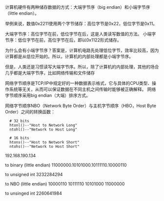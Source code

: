 
计算机硬件有两种储存数据的方式：大端字节序（big endian）和小端字节序（little endian）。

举例来说，数值0x2211使用两个字节储存：高位字节是0x22，低位字节是0x11。

大端字节序：高位字节在前，低位字节在后，这是人类读写数值的方法。
小端字节序：低位字节在前，高位字节在后，即以0x1122形式储存。


为什么会有小端字节序？答案是，计算机电路先处理低位字节，效率比较高，因为计算都是从低位开始的。所以，计算机的内部处理都是小端字节序。

但是，人类还是习惯读写大端字节序。所以，除了计算机的内部处理，其他的场合几乎都是大端字节序，比如网络传输和文件储存


网络字节顺序是TCP/IP中规定好的一种数据表示格式，它与具体的CPU类型、操作系统等无关，从而可以保证数据在不同主机之间传输时能够被正确解释。
网络字节顺序采用big endian（大端）排序方式。

网络字节顺序NBO（Network Byte Order）与主机字节顺序（HBO，Host Byte Order）之间的转换函数：
```
  # 32 bits
  htonl()--"Host to Network Long"
  ntohl()--"Network to Host Long"

  # 16 bits
  htons()--"Host to Network Short"
  ntohs()--"Network to Host Short"   
``` 

192.168.190.134

to binary (little endian)
11000000.10101000.10111110.10000110

to unsigned int
3232284294

to NBO (little endian)
10000110 10111110 10101000 11000000

to unsinged int
2260641984


